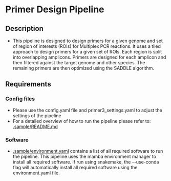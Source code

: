 # Primer Design Pipeline

## Description

- This pipeline is designed to design primers for a given genome and set of region of interests (ROIs) for Multiplex PCR reactions. It uses a tiled approach to design primers for a given set of ROIs. Each region is split into overlapping amplicons. Primers are designed for each amplicon and then filtered against the target genome and other species. The remaining primers are then optimized using the SADDLE algorithm.

## Requirements

### Config files

- Please use the config.yaml file and primer3_settings.yaml to adjust the settings of the pipeline
- For a detailed overview of how to run the pipeline please refer to: [.sample/README.md](.sample/README.md)

### Software

- [.sample/environment.yaml](.sample/environment.yaml) contains a list of all required software to run the pipeline. This pipeline uses the mamba environment manager to install all required software. If run using snakemake, the --use-conda flag will automatically install all required software using the environment.yaml file.

